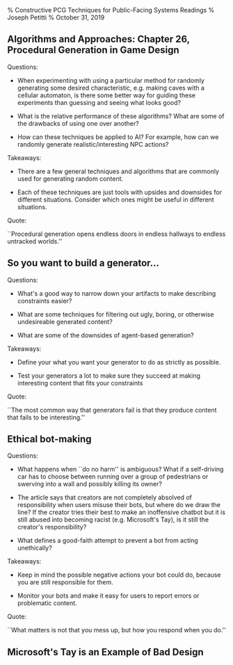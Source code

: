 % Constructive PCG Techniques for Public-Facing Systems Readings
% Joseph Petitti
% October 31, 2019

## Algorithms and Approaches: Chapter 26, Procedural Generation in Game Design

Questions:

  - When experimenting with using a particular method for randomly generating
    some desired characteristic, e.g. making caves with a cellular automaton, is
	there some better way for guiding these experiments than guessing and seeing
    what looks good?

  - What is the relative performance of these algorithms? What are some of the
    drawbacks of using one over another?

  - How can these techniques be applied to AI? For example, how can we randomly
    generate realistic/interesting NPC actions?

Takeaways:

  - There are a few general techniques and algorithms that are commonly used for
    generating random content.

  - Each of these techniques are just tools with upsides and downsides for
    different situations. Consider which ones might be useful in different
    situations.

Quote:

``Procedural generation opens endless doors in endless hallways to endless
untracked worlds.''

## So you want to build a generator…

Questions:

  - What's a good way to narrow down your artifacts to make describing
    constraints easier?

  - What are some techniques for filtering out ugly, boring, or otherwise
    undesireable generated content?

  - What are some of the downsides of agent-based generation?

Takeaways:

  - Define your what you want your generator to do as strictly as possible.

  - Test your generators a lot to make sure they succeed at making interesting
    content that fits your constraints

Quote:

``The most common way that generators fail is that they produce content that
fails to be interesting.''


## Ethical bot-making

Questions:

  - What happens when ``do no harm'' is ambiguous? What if a self-driving car
    has to choose between running over a group of pedestrians or swerving into a
    wall and possibly killing its owner?

  - The article says that creators are not completely absolved of responsibility
    when users misuse their bots, but where do we draw the line? If the creator
    tries their best to make an inoffensive chatbot but it is still abused into
    becoming racist (e.g. Microsoft's Tay), is it still the creator's
    responsibility?

  - What defines a good-faith attempt to prevent a bot from acting unethically?

Takeaways:

  - Keep in mind the possible negative actions your bot could do, because you
    are still responsible for them.

  - Monitor your bots and make it easy for users to report errors or problematic
    content.

Quote:

``What matters is not that you mess up, but how you respond when you do.''

## Microsoft's Tay is an Example of Bad Design

